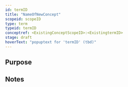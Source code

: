 ```yaml
---
id: termID
title: "NameOfNewConcept"
scopeid: scopeID
type: term
typeid: termID
conceptref: <ExistingConceptScopeID>:<ExistingtermID>
stage: draft
hoverText: "popuptext for 'termID' (tbd)"
---
```

<!--A Term is a word or phrase that is used in at least one scope (context and/or for specific purposes) to refer to some concept.
Please fill in the placeholders in this file as follows:
- `<existing-scopeID>`: machine readable text that identifies the scope in which this term is defined;
- `<Existing Scope>`: human readable text that identifies the scope in which this term is defined;
- `<new-termID>`: machine readable text that identifies this term within <existing-scopeID>;
- `<New Term>`: human readable text that identifies this term within <Existing Scope>;
- `<ExistingConceptScopeID>`: identifier of the scope in which the concept, to which the new term will refer, is known;
- `<ExistingtermID>`: machine readable identifier that identifies a concept within <ExistingConceptScopeID>
-->

## Purpose
<!--State the purpose(s) for which it is necessary (or at least: desirable) to define <New Term>.-->

## Notes
<!--Usually, the meaning of a term will not be _exactly_ the same as that of the concept to which it refers. Often, there are slight differences in meaning, or the term may emphasize specific characteristics of the concept, so as to accommodate specific needs of the scope in which it is defined. Please describe such deviations/emphasized characteristics in this section, and which needs that helps accommodate.-->

<!--
---
## Footnotes

[//]: # This (optional) section contains any footnotes that may have been specified in the text above.

[^1]: the text for footnote [^1] goes here.

-->